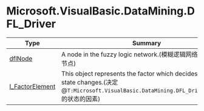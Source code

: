 ﻿
# Microsoft.VisualBasic.DataMining.DFL_Driver

|Type|Summary|
|----|-------|
|<a href="#" onClick="load('/docs/Microsoft.VisualBasic.DataMining.DFL_Driver/dflNode.md')">dflNode</a>|A node in the fuzzy logic network.(模糊逻辑网络之中的一个节点)|
|<a href="#" onClick="load('/docs/Microsoft.VisualBasic.DataMining.DFL_Driver/I_FactorElement.md')">I_FactorElement</a>|This object represents the factor which decides the node state changes.(决定@``T:Microsoft.VisualBasic.DataMining.DFL_Driver.dflNode``的状态的因素)|

